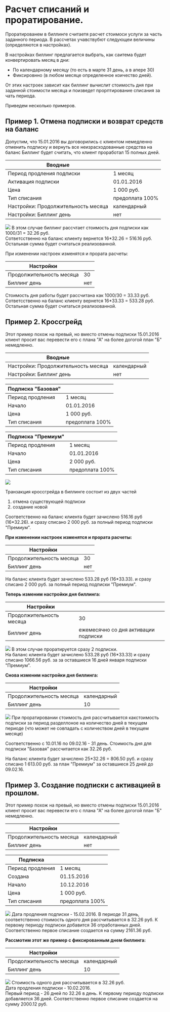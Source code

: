 # Расчет списаний и проратирование.
Проратированем в биллинге считаетя расчет стоимоси услуги за часть заданного периода. 
В рассчетах учавствубют следующеи величины (определяются в настройках).  

В настройках биллинг предлагается выбрать, как саитема будет конвертировать месяц в дни:
* По календарному месяцу (то есть в марте 31 день, а в апере 30)
* Фиксировнно (в любом месяце определенное коичество дней). 

От этих настроек зависит как биллинг вычислит стоимость дня при заданной стоимости месяца и поизведет прорптирование списания за чать периода.

Приведем несколько примеров. 

## Пример 1. Отмена подписки и возврат средств на баланс

Допустим, что 15.01.2016 вы договорились с клиентом немедленно отменить подписку и вернуть все неизрасходованные средства на баланс
Биллинг будет считать, что клиент проработал 15 полных дней. 

| Вводные  ||
| -- | -- |
| Период продления подписки| 1 месяц |
| Активация подписки| 01.01.2016 |
| Цена | 1 000 руб. |
| Тип списания | предоплата 100% |
| Настройки: Продолжительность месяца| календарный |
| Настройки: Биллинг день | нет |
![](prorata-1.png)
В этом случае биллинг рассчтает стоимость дня подписки как  1000/31 = 32.26 руб.  
Cответсственно на баланс клиенту вернется  16*32.26 = 516.16 руб.  
Остальная сумма будет считаться реализованной.

При изменении настроек изменятся и прората расчеты:

| Настройки  ||
| -- | -- |
| Продолжительность месяца| 30 |
| Биллинг день | нет |

Стоимость дня работы будет рассчитана как  1000/30 = 33.33 руб.  
Cответсственно на баланс клиенту вернется  16*33.33 =  533.28 руб.  
Остальная сумма будет считаться реализованной.

## Пример 2. Кроссгрейд
Этот пример похож на превый, но вместо отмены подписки 15.01.2016 клиент просит вас перевести его с плана "А" на более догогой план "Б" немедленно.

|Вводные||
| -- | -- |
| Настройки: Продолжительность месяца| календарный |
| Настройки: Биллинг день | нет |

| Подписка "Базовая" ||
| -- | -- |
| Период продления | 1 месяц |
| Начало | 01.01.2016 |
| Цена | 1 000 руб. |
| Тип списания | предоплата 100% |

| Подписка "Премиум" ||
| -- | -- |
| Период продления | 1 месяц |
| Начало | 01.01.2016 |
| Цена | 2 000 руб. |
| Тип списания | предоплата 100% |
![](prorata-2.png)

Транзакция кроссгрейда в биллинге состоит из двух частей 
1. отмена существующей подписки
2. создание новой

Соответственно на баланс клиента будет зачислено 516.16 руб (16*32.26). и сразу списано 2 000 руб. за полный период подписки "Премиум".

**При изменении настроек изменятся и прората расчеты:**

| Настройки  ||
| -- | -- |
| Продолжительность месяца| 30 |
| Биллинг день | нет |

На баланс клиента будет зачислено 533.28 руб (16*33.33). и сразу списано 2 000 руб. за полный период подписки "Премиум".  

**Теперь изменим настройки дня биллинга:**


| Настройки  ||
| -- | -- |
| Продолжительность месяца| 30 |
| Биллинг день | ежемесячно со дня активации подписки |
![](prorata-21.png)
В этом  случае проратируется сразу 2 подписки.  
На баланс клиента будет зачислено 533.28 руб (16*33.33) и сразу списано 1066.56 руб. за за оставшиеся 16 дней января подписки "Премиум".

**Снова изменим настройки дня биллинга:**


| Настройки  ||
| -- | -- |
| Продолжительность месяца| календарный |
| Биллинг день | 10 |
![](prorata-2-2.png)
При проратировании стоимость дня рассчитывается какстоимость подписки за период разделлоное на  количество дней в текущем периоде (что может не совпадать с количеством дней в текущем месяце)

Соответственно с 10.01.16 по 09.02.16 - 31 день. Стоимость дня для подписки "Базовая" рассчитается как 32.26 руб.  

На баланс клиента будет зачислено 25*32.26 = 806.50 руб. и сразу списано 1 613.00 руб. за план "Премиум" за оставшиеся 25 дней до 09.02.16.


## Пример 3. Создание подписки с активацией в прошлом.
Этот пример похож на превый, но вместо отмены подписки 15.01.2016 клиент просит вас перевести его с плана "А" на более догогой план "Б" немедленно.

| Настройки  ||
| -- | -- |
| Продолжительность месяца| календарный |
| Биллинг день | нет |

| Подписка ||
| -- | -- |
| Период продления | 1 месяц |
| Создана | 01.15.2016 |
| Начало | 10.12.2016 |
| Цена | 1 000 руб. |
| Тип списания | предоплата 100% |
![](prorata-3-1.png)
Дата продления подписки - 15.02.2016. В периоде 31 день, соответственно стоимость одного дня рассчитывается в 32.26 руб.
К первому периоду подписки добавится 36 отработанных дней. Соответственно первое списание создается на сумму 2161.36 руб.

**Рассмотим этот же пример с фиксированным днем биллинга:**

| Настройки  ||
| -- | -- |
| Продолжительность месяца| календарный |
| Биллинг день | 10 |
![](prorata-3-2.png)
Стоимость одного дня рассчитывается в 32.26 руб.  
Дата продления подписки - 10.02.2016.  
Первый период - 26 дней по 32.26 в день. К первому периоду подписки добавляется 36 дней. Соответственно первое списание создается на сумму 2000.12 руб.